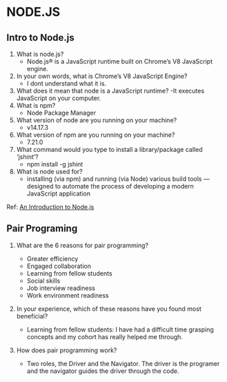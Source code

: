 # NODE.JS  

## Intro to Node.js  

1. What is node.js? 
   - Node.js® is a JavaScript runtime built on Chrome’s V8 JavaScript engine.
2. In your own words, what is Chrome’s V8 JavaScript Engine?
   - I dont understand what it is.
3. What does it mean that node is a JavaScript runtime?
   -It executes JavaScript on your computer.
4. What is npm?
   - Node Package Manager
5. What version of node are you running on your machine?
   - v14.17.3
6. What version of npm are you running on your machine?
   - 7.21.0
7. What command would you type to install a library/package called ‘jshint’? 
   - npm install -g jshint
8. What is node used for?
   - installing (via npm) and running (via Node) various build tools — designed to automate the process of developing a modern JavaScript application

Ref: [An Introduction to Node.js](https://www.sitepoint.com/an-introduction-to-node-js/)  

## Pair Programing  

1. What are the 6 reasons for pair programming?
   - Greater efficiency
   - Engaged collaboration
   - Learning from fellow students
   - Social skills 
   - Job interview readiness
   - Work environment readiness  

2. In your experience, which of these reasons have you found most beneficial?  
   - Learning from fellow students: I have had a difficult time grasping concepts and my cohort has really helped me through.
3. How does pair programming work?
   - Two roles, the Driver and the Navigator. The driver is the programer and the navigator guides the driver through the code.